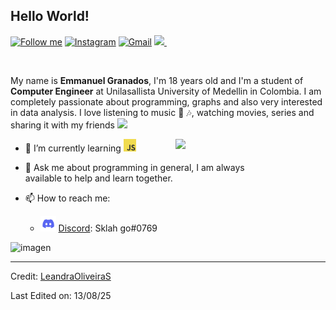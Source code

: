 ## Hello World!


[<img src="https://img.shields.io/github/followers/LeandraOliveiraS?label=follow&style=social" height="22" title="Follow me" />](https://github.com/LeandraOliveiraS) 
[![Instagram](https://img.shields.io/badge/-Instagram-c13584?style=flat&labelColor=c13584&logo=instagram&logoColor=white)](https://www.instagram.com/emxs.g)
[![Gmail](https://img.shields.io/badge/-Gmail-c14438?style=flat&logo=Gmail&logoColor=white)](mailto:leandra.silva@ccc.ufcg.edu.br)
<a href="https://www.youtube.com/@emxs0_353">
<img src="https://img.shields.io/badge/EMXS0_-FF0000?style=for-the-badge&logo=Youtubegaming&logoColor=white">
</a>&nbsp;&nbsp;
</p>
<br>


My name is **Emmanuel Granados**, I'm 18 years old and I'm a student of **Computer Engineer** at Unilasallista University of Medellin in Colombia.
I am completely passionate about programming, graphs and also very interested in data analysis. I love listening to music :heartbeat: :notes:, watching movies, series and sharing it with my friends <img height ="20" src= "https://camo.githubusercontent.com/6ba7b982e69849c28d40e15131d5557cd65455a6/68747470733a2f2f6d656469612e67697068792e636f6d2f6d656469612f4c6e516a7057614f4e386e68723231764e572f67697068792e676966" />

<img align= "right" width= "240" src= "https://pa1.narvii.com/6580/8098c6e9207376889eeb0532d9f5a0723c4d73f5_hq.gif"/>


- 🌱 I’m currently learning <img height="20" src="https://raw.githubusercontent.com/github/explore/80688e429a7d4ef2fca1e82350fe8e3517d3494d/topics/javascript/javascript.png"></code>

- 💬 Ask me about programming in general, I am always <br> available to help and learn together.

- 📫 How to reach me: 
   - <a><img height="25" src="https://raw.githubusercontent.com/github/explore/80688e429a7d4ef2fca1e82350fe8e3517d3494d/topics/discord/discord.png"> [Discord](https://discord.com/): Sklah go#0769 </a>

![imagen](https://i.pinimg.com/originals/05/0c/39/050c390fe598f331fef9c1cf05be13af.jpg)


----
Credit: [LeandraOliveiraS](https://github.com/LeandraOliveiraS)

Last Edited on: 13/08/25
